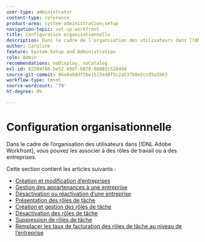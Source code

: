 ```yaml
---
user-type: administrator
content-type: reference
product-area: system-administration;setup
navigation-topic: set-up-workfront
title: Configuration organisationnelle
description: Dans le cadre de l’organisation des utilisateurs dans [!DNL Adobe Workfront], vous pouvez les associer à des rôles de travail ou à des entreprises.
author: Caroline
feature: System Setup and Administration
role: Admin
recommendations: noDisplay, noCatalog
exl-id: 82204f86-be52-49df-b070-66003c528dd4
source-git-commit: 86a0a9ddf5be1515ed8f5c2a537b0e2ccd5a1b63
workflow-type: tm+mt
source-wordcount: '79'
ht-degree: 0%

---
```


# Configuration organisationnelle

Dans le cadre de l’organisation des utilisateurs dans [!DNL Adobe Workfront], vous pouvez les associer à des rôles de travail ou à des entreprises.

Cette section contient les articles suivants :

* [Création et modification d’entreprises](../../../administration-and-setup/set-up-workfront/organizational-setup/create-and-edit-companies.md)
* [Gestion des appartenances à une entreprise](../../../administration-and-setup/set-up-workfront/organizational-setup/manage-company-memberships.md)
* [Désactivation ou réactivation d’une entreprise](../../../administration-and-setup/set-up-workfront/organizational-setup/deactivate-a-company.md)
* [Présentation des rôles de tâche](../../../administration-and-setup/set-up-workfront/organizational-setup/job-role-overview.md)
* [Création et gestion des rôles de tâche](../../../administration-and-setup/set-up-workfront/organizational-setup/create-manage-job-roles.md)
* [Désactivation des rôles de tâche](../../../administration-and-setup/set-up-workfront/organizational-setup/deactivate-job-roles.md)
* [Suppression de rôles de tâche](../../../administration-and-setup/set-up-workfront/organizational-setup/delete-job-roles.md)
* [Remplacer les taux de facturation des rôles de tâche au niveau de l’entreprise](../../../administration-and-setup/set-up-workfront/organizational-setup/override-job-role-billing-rates-company-level.md)
